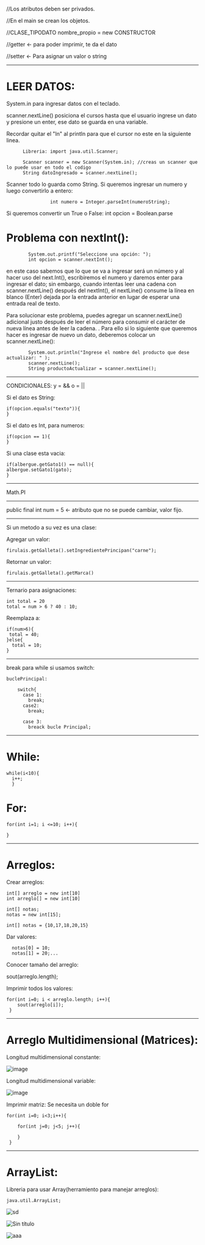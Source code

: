 //Los atributos deben ser privados.

//En el main se crean los objetos.

//CLASE_TIPODATO   nombre_propio = new CONSTRUCTOR

//getter <- para poder imprimir, te da el dato  

//setter <- Para asignar un valor o string


--------------
# LEER DATOS:

System.in para ingresar datos con el teclado.

scanner.nextLine() posiciona el cursos hasta que el usuario ingrese un dato y presione un enter, ese dato se guarda en una variable.

Recordar quitar el "ln" al println para que el cursor no este en la siguiente linea.

          Libreria: import java.util.Scanner;
          
          Scanner scanner = new Scanner(System.in); //creas un scanner que lo puede usar en todo el codigo
          String datoIngresado = scanner.nextLine();

Scanner todo lo guarda como String.
Si queremos ingresar un numero y luego convertirlo a entero:

                    int numero = Integer.parseInt(numeroString);

Si queremos convertir un True o False:
                    int opcion = Boolean.parse

# Problema con nextInt():
            System.out.printf("Seleccione una opción: ");
            int opcion = scanner.nextInt();
            
en este caso sabemos que lo que se va a ingresar será un número y al hacer uso del next.Int(), escribiremos el numero y daremos enter para ingresar el dato; sin embargo, cuando intentas leer una cadena con scanner.nextLine() después del nextInt(), el nextLine() consume la línea en blanco (Enter) dejada por la entrada anterior en lugar de esperar una entrada real de texto.

Para solucionar este problema, puedes agregar un scanner.nextLine() adicional justo después de leer el número para consumir el carácter de nueva línea antes de leer la cadena. . Para ello si lo siguiente que queremos hacer es ingresar de nuevo un dato, deberemos colocar un scanner.nextLine():

            System.out.println("Ingrese el nombre del producto que dese actualizar: " );
            scanner.nextLine();
            String productoActualizar = scanner.nextLine();




-----------------
CONDICIONALES:
y = &&
o = ||

Si el dato es String:

    if(opcion.equals("texto")){
    }
Si el dato es Int, para numeros:

    if(opcion == 1){
    }

Si una clase esta vacia:

    if(albergue.getGato1() == null){
    albergue.setGato1(gato);
    }


----------------------

Math.PI

-----------------

public final int num = 5 <- atributo que no se puede cambiar, valor fijo.

----------------

Si un metodo a su vez es una clase:

Agregar un valor:

    firulais.getGalleta().setIngredientePrincipan("carne");

Retornar un valor:

    firulais.getGalleta().getMarca()


----------------------------
Ternario para asignaciones:

    int total = 20
    total = num > 6 ? 40 : 10;

Reemplaza a:

    if(num>6){
     total = 40;
    }else{
      total = 10;
    }

------------------------------

break para while si usamos switch:
  
    buclePrincipal:

        switch{
          case 1:
            break;
          case2:
            break;
    
          case 3:
            breack bucle Principal;


---------------------------------
# While:

    while(i<10){
      i++; 
      }
# For:

    for(int i=1; i <=10; i++){

    }


------------------------
# Arreglos:
Crear arreglos:

    int[] arreglo = new int[10]
    int arreglo[] = new int[10]

    int[] notas;
    notas = new int[15];

    int[] notas = {10,17,18,20,15}

Dar valores:

      notas[0] = 10;
      notas[1] = 20;...

    
Conocer tamaño del arreglo:

sout(arreglo.length);

Imprimir todos los valores:

    for(int i=0; i < arreglo.length; i++){
        sout(arreglo[i]);
     }

-------------------------------------------

# Arreglo Multidimensional (Matrices):

Longitud multidimensional constante:

![image](https://github.com/Pierohc/Java/assets/133154904/bb528412-4075-4425-bed5-f6e50dacc44b)

Longitud multidimensional variable:

![image](https://github.com/Pierohc/Java/assets/133154904/812486d7-9087-41a8-a486-0fbefebb4e72)

Imprimir matriz: Se necesita un doble for

    for(int i=0; i<3;i++){
    
        for(int j=0; j<5; j++){
        
        }
     }
--------------------------------------

# ArrayList:

Libreria para usar Array(herramiento para manejar arreglos):

    java.util.ArrayList;
    
![sd](https://github.com/Pierohc/Java/assets/133154904/cb37a48a-5ee7-4d2d-97ad-0bd7fb9591b5)

![Sin título](https://github.com/Pierohc/Java/assets/133154904/2fc7b0cd-4b77-46bb-8c56-1217f252db60)

![aaa](https://github.com/Pierohc/Java/assets/133154904/bf309d40-896b-4e9f-a08e-96793a0973c2)

